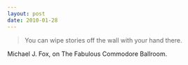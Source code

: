 ```yaml
---
layout: post
date: 2010-01-28
---  
```


>You can wipe stories off the wall with your hand there.

Michael J. Fox, on The Fabulous Commodore Ballroom.
